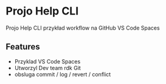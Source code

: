 # Projo Help CLI

Projo Help CLI przykład workflow na GitHub VS Code Spaces

## Features
- Przyklad VS Code Spaces
- Utworzyl Dev team rdk Git
- obsluga commit / log / revert / conflict
